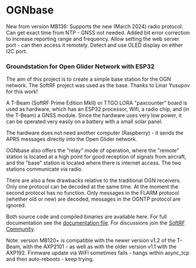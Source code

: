 # OGNbase


New from version MB136:  Supports the new (March 2024) radio protocol.  Can get exact time from NTP - GNSS not needed.  Added bit error correction to increase reporting range and frequency.  Allow setting the web server port - can then access it remotely.  Detect and use OLED display on either I2C port.


### Groundstation for Open Glider Network with ESP32

The aim of this project is to create a simple base station for the OGN network. The SoftRF project was used as the base. Thanks to Linar Yusupov for this work!

A T-Beam (SoftRF Prime Edition MkII) or TTGO LORA "paxcounter" board is used as hardware, which has an ESP32 processor, Wifi, a radio chip, and (in the T-Beam) a GNSS module.  Since the hardware uses very low power, it can be operated very easily on a battery with a small solar panel.

The hardware does not need another computer (Raspberry) - it sends the APRS messages directly into the Open Glider network.

OGNbase also offers the "relay" mode of operation, where the "remote" station is located at a high point for good reception of signals from aircraft, and the "base" station is located where there is internet access.  The two stations communicate via radio. 

There are also a few drawbacks relative to the traditional OGN receivers. Only one protocol can be decoded at the same time.  At the moment the second protocol has no function.  Only messages in the FLARM protocol (whether old or new) are decoded, messages in the OGNTP protocol are ignored. 

Both source code and compiled binaries are available here.  For full documentation see the [documentation file](https://github.com/moshe-braner/Open-Glider-Network-Groundstation/blob/main/ognbase/documentation/documentation.txt).  For discussions join the [SoftRF Community](https://groups.google.com/g/softrf_community).

Note: version MB120+ is compatible with the newer version v1.2 of the T-Beam, with the AXP2101 - as well as with the older version v1.1 with the AXP192.  Firmware update via WiFi sometimes fails - hangs within async_tcp and then auto-reboots - keep trying.

